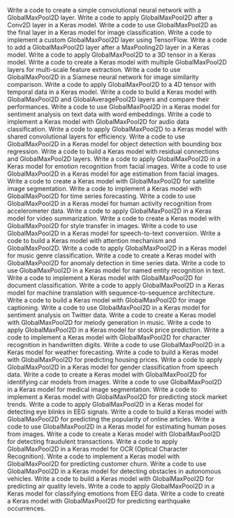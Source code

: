 Write a code to create a simple convolutional neural network with a GlobalMaxPool2D layer.
Write a code to apply GlobalMaxPool2D after a Conv2D layer in a Keras model.
Write a code to use GlobalMaxPool2D as the final layer in a Keras model for image classification.
Write a code to implement a custom GlobalMaxPool2D layer using TensorFlow.
Write a code to add a GlobalMaxPool2D layer after a MaxPooling2D layer in a Keras model.
Write a code to apply GlobalMaxPool2D to a 3D tensor in a Keras model.
Write a code to create a Keras model with multiple GlobalMaxPool2D layers for multi-scale feature extraction.
Write a code to use GlobalMaxPool2D in a Siamese neural network for image similarity comparison.
Write a code to apply GlobalMaxPool2D to a 4D tensor with temporal data in a Keras model.
Write a code to build a Keras model with GlobalMaxPool2D and GlobalAveragePool2D layers and compare their performances.
Write a code to use GlobalMaxPool2D in a Keras model for sentiment analysis on text data with word embeddings.
Write a code to implement a Keras model with GlobalMaxPool2D for audio data classification.
Write a code to apply GlobalMaxPool2D to a Keras model with shared convolutional layers for efficiency.
Write a code to use GlobalMaxPool2D in a Keras model for object detection with bounding box regression.
Write a code to build a Keras model with residual connections and GlobalMaxPool2D layers.
Write a code to apply GlobalMaxPool2D in a Keras model for emotion recognition from facial images.
Write a code to use GlobalMaxPool2D in a Keras model for age estimation from facial images.
Write a code to create a Keras model with GlobalMaxPool2D for satellite image segmentation.
Write a code to implement a Keras model with GlobalMaxPool2D for time series forecasting.
Write a code to use GlobalMaxPool2D in a Keras model for human activity recognition from accelerometer data.
Write a code to apply GlobalMaxPool2D in a Keras model for video summarization.
Write a code to create a Keras model with GlobalMaxPool2D for style transfer in images.
Write a code to use GlobalMaxPool2D in a Keras model for speech-to-text conversion.
Write a code to build a Keras model with attention mechanism and GlobalMaxPool2D.
Write a code to apply GlobalMaxPool2D in a Keras model for music genre classification.
Write a code to create a Keras model with GlobalMaxPool2D for anomaly detection in time series data.
Write a code to use GlobalMaxPool2D in a Keras model for named entity recognition in text.
Write a code to implement a Keras model with GlobalMaxPool2D for document classification.
Write a code to apply GlobalMaxPool2D in a Keras model for machine translation with sequence-to-sequence architecture.
Write a code to build a Keras model with GlobalMaxPool2D for image captioning.
Write a code to use GlobalMaxPool2D in a Keras model for sentiment analysis on Twitter data.
Write a code to create a Keras model with GlobalMaxPool2D for melody generation in music.
Write a code to apply GlobalMaxPool2D in a Keras model for stock price prediction.
Write a code to implement a Keras model with GlobalMaxPool2D for character recognition in handwritten digits.
Write a code to use GlobalMaxPool2D in a Keras model for weather forecasting.
Write a code to build a Keras model with GlobalMaxPool2D for predicting housing prices.
Write a code to apply GlobalMaxPool2D in a Keras model for gender classification from speech data.
Write a code to create a Keras model with GlobalMaxPool2D for identifying car models from images.
Write a code to use GlobalMaxPool2D in a Keras model for medical image segmentation.
Write a code to implement a Keras model with GlobalMaxPool2D for predicting stock market trends.
Write a code to apply GlobalMaxPool2D in a Keras model for detecting eye blinks in EEG signals.
Write a code to build a Keras model with GlobalMaxPool2D for predicting the popularity of online articles.
Write a code to use GlobalMaxPool2D in a Keras model for estimating human poses from images.
Write a code to create a Keras model with GlobalMaxPool2D for detecting fraudulent transactions.
Write a code to apply GlobalMaxPool2D in a Keras model for OCR (Optical Character Recognition).
Write a code to implement a Keras model with GlobalMaxPool2D for predicting customer churn.
Write a code to use GlobalMaxPool2D in a Keras model for detecting obstacles in autonomous vehicles.
Write a code to build a Keras model with GlobalMaxPool2D for predicting air quality levels.
Write a code to apply GlobalMaxPool2D in a Keras model for classifying emotions from EEG data.
Write a code to create a Keras model with GlobalMaxPool2D for predicting earthquake occurrences.